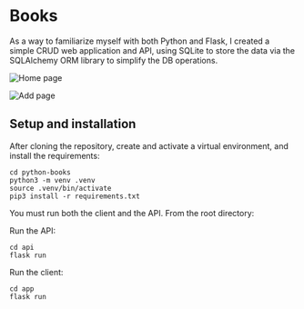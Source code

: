 # Books

As a way to familiarize myself with both Python and Flask, I created a simple CRUD web application and API, using SQLite to store the data via the SQLAlchemy ORM library to simplify the DB operations.

![Home page](https://i.imgur.com/FnDZe4B.png)

![Add page](https://i.imgur.com/znOLFnf.png)

## Setup and installation

After cloning the repository, create and activate a virtual environment, and install the requirements:

```code
cd python-books
python3 -m venv .venv
source .venv/bin/activate
pip3 install -r requirements.txt
```

You must run both the client and the API. From the root directory:

Run the API:

```code
cd api
flask run
```

Run the client:

```code
cd app
flask run
```
